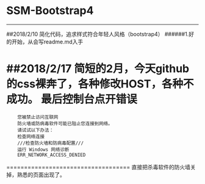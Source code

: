 # SSM-Bootstrap4
----------------------------
##2018/2/10 简化代码，追求样式符合年轻人风格（bootstrap4）
######1.好的开始，从会写readme.md入手

##2018/2/17 简短的2月，今天github的css裸奔了，各种修改HOST，各种不成功。 最后控制台点开错误
===============================
        您被禁止访问互联网
        防火墙或防病毒软件可能已阻止您连接到网络。
        请试试以下办法：
        检查网络连接
        ///检查防火墙和防病毒配置///
        运行 Windows 网络诊断
        ERR_NETWORK_ACCESS_DENIED
===================================
直接把杀毒软件的防火墙关掉，熟悉的页面出现了。

 
